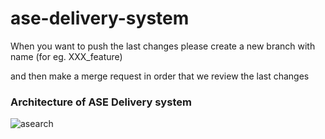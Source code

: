 # ase-delivery-system

When you want to push the last changes please create a new branch with name (for eg. XXX_feature) 

and then make a merge request in order that we review the last changes 


### Architecture of ASE Delivery system 

![asearch](/uploads/14566428385ffe686a4d8c3c5dd9d885/asearch.png)
